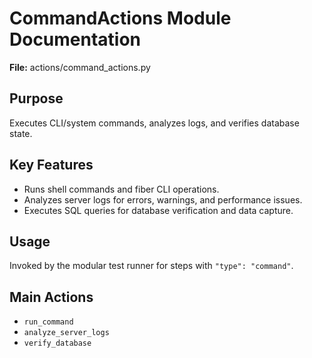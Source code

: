 # CommandActions Module Documentation

**File:** actions/command_actions.py

## Purpose
Executes CLI/system commands, analyzes logs, and verifies database state.

## Key Features
- Runs shell commands and fiber CLI operations.
- Analyzes server logs for errors, warnings, and performance issues.
- Executes SQL queries for database verification and data capture.

## Usage
Invoked by the modular test runner for steps with `"type": "command"`.

## Main Actions
- `run_command`
- `analyze_server_logs`
- `verify_database`
